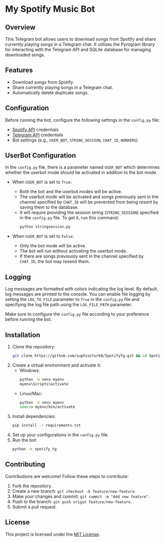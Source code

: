 
# My Spotify Music Bot

## Overview
This Telegram bot allows users to download songs from Spotify and share currently playing songs in a Telegram chat. It utilizes the Pyrogram library for interacting with the Telegram API and SQLite database for managing downloaded songs.

## Features
- Download songs from Spotify.
- Share currently playing songs in a Telegram chat.
- Automatically delete duplicate songs.

## Configuration
Before running the bot, configure the following settings in the `config.py` file:
- [Spotify API](https://developer.spotify.com/dashboard/applications) credentials
- [Telegram API](https://my.telegram.org/) credentials
- Bot settings (e.g., `USER_BOT`, `STRING_SESSION`, `CHAT_ID`, `WORKERS`)

## UserBot Configuration
In the `config.py` file, there is a parameter named `USER_BOT` which determines whether the userbot mode should be activated in addition to the bot mode.

- When `USER_BOT` is set to `True`:
  - Both the bot and the userbot modes will be active.
  - The userbot mode will be activated and songs previously sent in the channel specified by `CHAT_ID` will be prevented from being resent by saving them to the database.
  - It will require providing the session string (`STRING_SESSION`) specified in the `config.py` file. To get it, run this command:
    ```bash
    python stringsession.py
    ```

- When `USER_BOT` is set to `False`:
  - Only the bot mode will be active.
  - The bot will run without activating the userbot mode.
  - If there are songs previously sent in the channel specified by `CHAT_ID`, the bot may resend them.

## Logging
Log messages are formatted with colors indicating the log level.
By default, log messages are printed to the console.
You can enable file logging by setting the `LOG_TO_FILE` parameter to `True` in the `config.py` file and specifying the log file path using the `LOG_FILE_PATH` parameter.

Make sure to configure the `config.py` file according to your preference before running the bot.

## Installation
1. Clone the repository:
   ```bash
   git clone https://github.com/suphiozturk8/SpotifyTg.git && cd SpotifyTg
   ```
2. Create a virtual environment and activate it:
   - Windows:
     ```bash
     python -m venv myenv
     myenv\Scripts\activate
     ```
   - Linux/Mac:
     ```bash
     python -m venv myenv
     source myenv/bin/activate
     ```
3. Install dependencies:
   ```bash
   pip install -r requirements.txt
   ```
4. Set up your configurations in the `config.py` file.
5. Run the bot:
   ```bash
   python -m spotify_tg
   ```

## Contributing
Contributions are welcome! Follow these steps to contribute:
1. Fork the repository.
2. Create a new branch: `git checkout -b feature/new-feature`.
3. Make your changes and commit: `git commit -m "Add new feature"`.
4. Push to the branch: `git push origin feature/new-feature`.
5. Submit a pull request.

## License
This project is licensed under the [MIT License](LICENSE).

